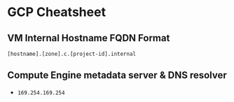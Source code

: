 # GCP Cheatsheet

## VM Internal Hostname FQDN Format

`[hostname].[zone].c.[project-id].internal`

## Compute Engine metadata server & DNS resolver

* `169.254.169.254`


